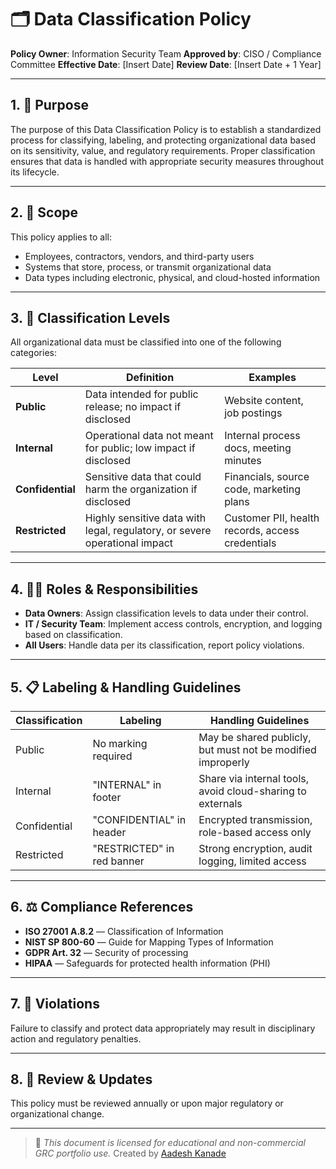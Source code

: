 # 🗂️ Data Classification Policy

**Policy Owner**: Information Security Team
**Approved by**: CISO / Compliance Committee
**Effective Date**: \[Insert Date]
**Review Date**: \[Insert Date + 1 Year]

---

## 1. 🎯 Purpose

The purpose of this Data Classification Policy is to establish a standardized process for classifying, labeling, and protecting organizational data based on its sensitivity, value, and regulatory requirements. Proper classification ensures that data is handled with appropriate security measures throughout its lifecycle.

---

## 2. 🧭 Scope

This policy applies to all:

* Employees, contractors, vendors, and third-party users
* Systems that store, process, or transmit organizational data
* Data types including electronic, physical, and cloud-hosted information

---

## 3. 🔐 Classification Levels

All organizational data must be classified into one of the following categories:

| **Level**        | **Definition**                                                             | **Examples**                                     |
| ---------------- | -------------------------------------------------------------------------- | ------------------------------------------------ |
| **Public**       | Data intended for public release; no impact if disclosed                   | Website content, job postings                    |
| **Internal**     | Operational data not meant for public; low impact if disclosed             | Internal process docs, meeting minutes           |
| **Confidential** | Sensitive data that could harm the organization if disclosed               | Financials, source code, marketing plans         |
| **Restricted**   | Highly sensitive data with legal, regulatory, or severe operational impact | Customer PII, health records, access credentials |

---

## 4. 🧑‍💼 Roles & Responsibilities

* **Data Owners**: Assign classification levels to data under their control.
* **IT / Security Team**: Implement access controls, encryption, and logging based on classification.
* **All Users**: Handle data per its classification, report policy violations.

---

## 5. 📋 Labeling & Handling Guidelines

| **Classification** | **Labeling**               | **Handling Guidelines**                                     |
| ------------------ | -------------------------- | ----------------------------------------------------------- |
| Public             | No marking required        | May be shared publicly, but must not be modified improperly |
| Internal           | "INTERNAL" in footer       | Share via internal tools, avoid cloud-sharing to externals  |
| Confidential       | "CONFIDENTIAL" in header   | Encrypted transmission, role-based access only              |
| Restricted         | "RESTRICTED" in red banner | Strong encryption, audit logging, limited access            |

---

## 6. ⚖️ Compliance References

* **ISO 27001 A.8.2** — Classification of Information
* **NIST SP 800-60** — Guide for Mapping Types of Information
* **GDPR Art. 32** — Security of processing
* **HIPAA** — Safeguards for protected health information (PHI)

---

## 7. 🚨 Violations

Failure to classify and protect data appropriately may result in disciplinary action and regulatory penalties.

---

## 8. 🔁 Review & Updates

This policy must be reviewed annually or upon major regulatory or organizational change.

---

> 📌 *This document is licensed for educational and non-commercial GRC portfolio use.*
> Created by [Aadesh Kanade](https://github.com/aadeshkanade)
